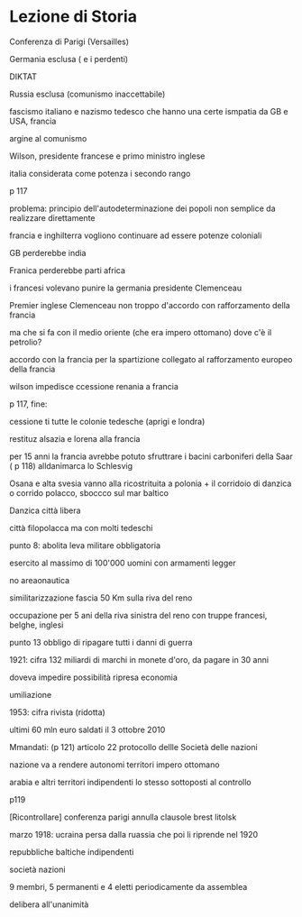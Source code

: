 # Lezione di Storia

Conferenza di Parigi (Versailles)

Germania esclusa ( e i perdenti)

DIKTAT

Russia esclusa (comunismo inaccettabile)


fascismo italiano e nazismo tedesco che hanno una certe ismpatia da GB e USA, francia

argine al comunismo

Wilson, presidente francese e primo ministro inglese


italia considerata come potenza i secondo rango 

p 117



problema: principio dell'autodeterminazione dei popoli non semplice da realizzare direttamente

francia e inghilterra vogliono continuare ad essere potenze coloniali

GB perderebbe india

Franica perderebbe parti africa


i francesi volevano punire la germania
presidente Clemenceau

Premier inglese Clemenceau non troppo d'accordo con rafforzamento della francia

ma che si fa con il medio oriente (che era impero ottomano) dove c'è il petrolio?

accordo con la francia per la spartizione collegato al rafforzamento europeo della francia


wilson impedisce ccessione renania a francia


p 117, fine:

cessione ti tutte le colonie tedesche (aprigi e londra)

restituz alsazia e lorena alla francia

per 15 anni la francia avrebbe potuto sfruttrare i bacini carboniferi della Saar ( p 118)
alldanimarca  lo Schlesvig

Osana e alta svesia vanno alla ricostrituita a polonia + il corridoio di danzica o corrido polacco, sboccco sul mar baltico

Danzica città libera

città filopolacca ma con molti tedeschi

punto 8: abolita leva militare obbligatoria

esercito al massimo di 100'000 uomini con armamenti legger

no areaonautica

similitarizzazione fascia 50 Km sulla riva del reno


occupazione per 5 ani della riva sinistra del reno con truppe francesi, belghe, inglesi


punto 13 obbligo di ripagare tutti i danni di guerra

1921: cifra 132 miliardi di marchi in monete d'oro, da pagare in 30 anni

doveva impedire possibilità ripresa economia

umiliazione

1953: cifra rivista (ridotta)

ultimi 60 mln euro saldati il 3 ottobre 2010


Mmandati: (p 121) articolo 22 protocollo dellle Società delle nazioni

nazione va a rendere autonomi territori impero ottomano

arabia e altri territori indipendenti lo stesso sottoposti al controllo 

p119

[Ricontrollare]
conferenza parigi annulla clausole brest litolsk

marzo 1918: ucraina persa dalla ruassia che poi li riprende nel 1920

repubbliche baltiche indipendenti

società nazioni

9 membri, 5 permanenti e 4 eletti periodicamente da assemblea

delibera all'unanimità
<!--stackedit_data:
eyJoaXN0b3J5IjpbLTEzNzAxNjQ5MjksLTE0NTQ3ODYxNTVdfQ
==
-->